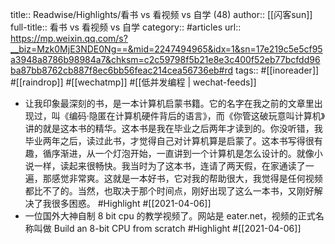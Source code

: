 title:: Readwise/Highlights/看书 vs 看视频 vs 自学 (48)
author:: [[闪客sun]]
full-title:: 看书 vs 看视频 vs 自学
category:: #articles
url:: https://mp.weixin.qq.com/s?__biz=Mzk0MjE3NDE0Ng==&mid=2247494965&idx=1&sn=17e219c5e5cf95a3948a8786b98984a7&chksm=c2c59798f5b21e8e3c400f52eb77bcfdd96ba87bb8762cb887f8ec6bb56feac214cea56736eb#rd
tags:: #[[inoreader]] #[[raindrop]] #[[wechatmp]] #[[低并发编程 | wechat-feeds]]

- 让我印象最深刻的书，是一本计算机启蒙书籍。它的名字在我之前的文章里出现过，叫《编码·隐匿在计算机硬件背后的语言》，而《你管这破玩意叫计算机》讲的就是这本书的精华。这本书是我在毕业之后两年才读到的。你没听错，我毕业两年之后，读过此书，才觉得自己对计算机算是启蒙了。这本书写得很有趣，循序渐进，从一个灯泡开始，一直讲到一个计算机是怎么设计的。就像小说一样，读起来很畅快。我当时为了这本书，连请了两天假，在家通读了一遍，那感觉非常爽。这就是一本好书，它对我的帮助很大，我觉得是任何视频都比不了的。当然，也取决于那个时间点，刚好出现了这么一本书，又刚好解决了我很多困惑。 #Highlight #[[2021-04-06]]
- 一位国外大神自制 8 bit cpu 的教学视频了。网站是 eater.net，视频的正式名称叫做 Build an 8-bit CPU from scratch #Highlight #[[2021-04-06]]